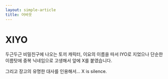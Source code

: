 ```yaml
---
layout: simple-article
title: 어바웃
---
```

# XIYO
두근두근 비밀친구에 나오는 토끼 캐릭터, 이요의 이름을 따서 IYO로 지었으나 단순한 이름탓에 중복 닉네임으로 고생해서 앞에 X를 붙였습니다.

그리고 장고의 유명한 대사를 인용해서...
X is silence.